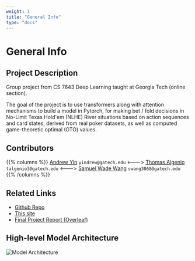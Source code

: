 ```yaml
---
weight: 1
title: "General Info"
type: "docs"
---
```


# General Info

## Project Description

Group project from CS 7643 Deep Learning taught at Georgia Tech (online section).

The goal of the project is to use transformers along with attention mechanisms 
to build a model in Pytorch,
for making bet / fold decisions in No-Limit Texas Hold'em (NLHE)
River situations based on action sequences and card states,
derived from real poker datasets,
as well as computed game-theoretic optimal (GTO) values.

## Contributors

{{% columns %}}
[Andrew Yin](https://github.com/yindrew/)
`yindrew@gatech.edu`
<---> 
[Thomas Algenio](https://github.com/thomasalgenio)
`talgenio3@gatech.edu`
<---> 
[Samuel Wade Wang](https://github.com/ZebraAlgebra)
`swang3068@gatech.edu`
{{% /columns %}}

## Related Links

* [Github Repo](https://github.com/yindrew/DeepRiverDivers)
* [This site](https://zebraalgebra.github.io/DeepRiverDiversDoc/)
* [Final Project Report (Overleaf)](https://www.overleaf.com/read/bfynsbgpqqhy#5003fe)

## High-level Model Architecture

![Model Architecture](/DeepRiverDiversDoc/images/model_drawio.png)
